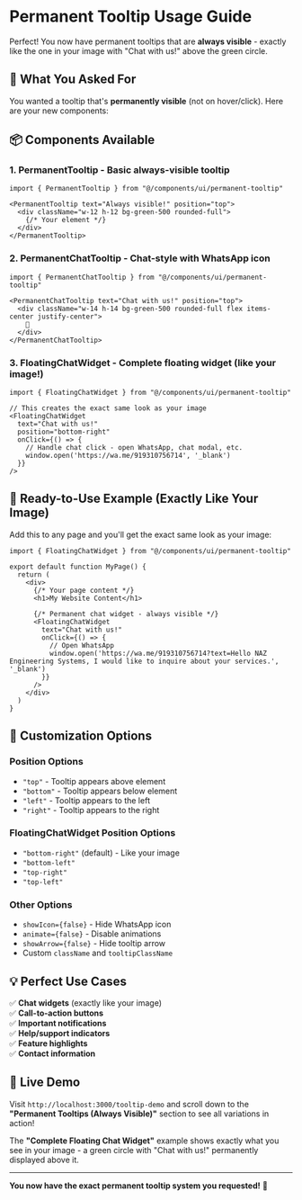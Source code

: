 # Permanent Tooltip Usage Guide

Perfect! You now have permanent tooltips that are **always visible** - exactly like the one in your image with "Chat with us!" above the green circle.

## 🎯 **What You Asked For**

You wanted a tooltip that's **permanently visible** (not on hover/click). Here are your new components:

## 📦 **Components Available**

### 1. **PermanentTooltip** - Basic always-visible tooltip
```tsx
import { PermanentTooltip } from "@/components/ui/permanent-tooltip"

<PermanentTooltip text="Always visible!" position="top">
  <div className="w-12 h-12 bg-green-500 rounded-full">
    {/* Your element */}
  </div>
</PermanentTooltip>
```

### 2. **PermanentChatTooltip** - Chat-style with WhatsApp icon
```tsx
import { PermanentChatTooltip } from "@/components/ui/permanent-tooltip"

<PermanentChatTooltip text="Chat with us!" position="top">
  <div className="w-14 h-14 bg-green-500 rounded-full flex items-center justify-center">
    💬
  </div>
</PermanentChatTooltip>
```

### 3. **FloatingChatWidget** - Complete floating widget (like your image!)
```tsx
import { FloatingChatWidget } from "@/components/ui/permanent-tooltip"

// This creates the exact same look as your image
<FloatingChatWidget 
  text="Chat with us!"
  position="bottom-right"
  onClick={() => {
    // Handle chat click - open WhatsApp, chat modal, etc.
    window.open('https://wa.me/919310756714', '_blank')
  }}
/>
```

## 🚀 **Ready-to-Use Example (Exactly Like Your Image)**

Add this to any page and you'll get the exact same look as your image:

```tsx
import { FloatingChatWidget } from "@/components/ui/permanent-tooltip"

export default function MyPage() {
  return (
    <div>
      {/* Your page content */}
      <h1>My Website Content</h1>
      
      {/* Permanent chat widget - always visible */}
      <FloatingChatWidget 
        text="Chat with us!"
        onClick={() => {
          // Open WhatsApp
          window.open('https://wa.me/919310756714?text=Hello NAZ Engineering Systems, I would like to inquire about your services.', '_blank')
        }}
      />
    </div>
  )
}
```

## 🎨 **Customization Options**

### Position Options
- `"top"` - Tooltip appears above element
- `"bottom"` - Tooltip appears below element  
- `"left"` - Tooltip appears to the left
- `"right"` - Tooltip appears to the right

### FloatingChatWidget Position Options
- `"bottom-right"` (default) - Like your image
- `"bottom-left"`
- `"top-right"`
- `"top-left"`

### Other Options
- `showIcon={false}` - Hide WhatsApp icon
- `animate={false}` - Disable animations
- `showArrow={false}` - Hide tooltip arrow
- Custom `className` and `tooltipClassName`

## 💡 **Perfect Use Cases**

✅ **Chat widgets** (exactly like your image)  
✅ **Call-to-action buttons**  
✅ **Important notifications**  
✅ **Help/support indicators**  
✅ **Feature highlights**  
✅ **Contact information**  

## 🎉 **Live Demo**

Visit `http://localhost:3000/tooltip-demo` and scroll down to the **"Permanent Tooltips (Always Visible)"** section to see all variations in action!

The **"Complete Floating Chat Widget"** example shows exactly what you see in your image - a green circle with "Chat with us!" permanently displayed above it.

---

**You now have the exact permanent tooltip system you requested!** 🎯
